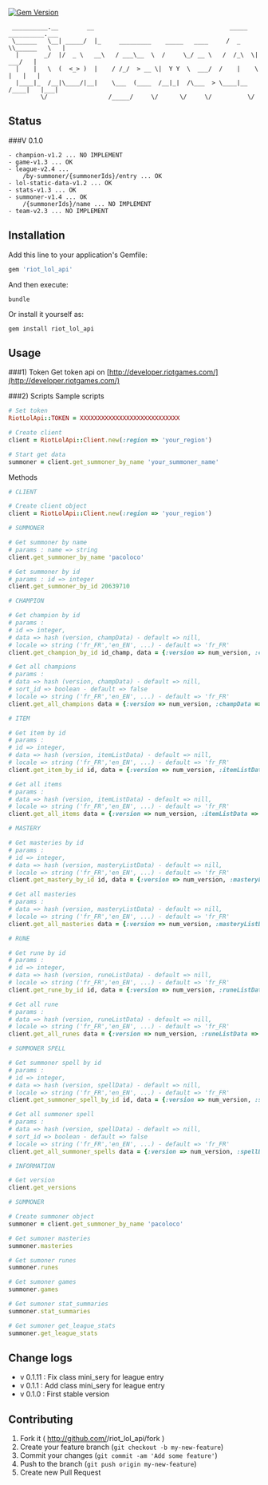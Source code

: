 [![Gem Version](https://badge.fury.io/rb/riot_lol_api.svg)](http://badge.fury.io/rb/riot_lol_api)

```
 __________.__        __                                      _____ __________.___ 
 \______   \__| _____/  |_     _________    _____   ____     /  _  \\______   \   |
  |       _/  |/  _ \   __\   / ___\__  \  /     \_/ __ \   /  /_\  \|     ___/   |
  |    |   \  (  <_> )  |    / /_/  > __ \|  Y Y  \  ___/  /    |    \    |   |   |
  |____|_  /__|\____/|__|    \___  (____  /__|_|  /\___  > \____|__  /____|   |___|
         \/                 /_____/     \/      \/     \/          \/              
```

## Status 

###V 0.1.0

```
- champion-v1.2 ... NO IMPLEMENT
- game-v1.3 ... OK
- league-v2.4 ... 
	/by-summoner/{summonerIds}/entry ... OK
- lol-static-data-v1.2 ... OK
- stats-v1.3 ... OK
- summoner-v1.4 ... OK
	/{summonerIds}/name ... NO IMPLEMENT
- team-v2.3 ... NO IMPLEMENT
```

## Installation

Add this line to your application's Gemfile:
```ruby
gem 'riot_lol_api'
```

And then execute:
```shell
bundle
```

Or install it yourself as:
```shell
gem install riot_lol_api
```

## Usage
###1) Token
Get token api on [http://developer.riotgames.com/](http://developer.riotgames.com/)

###2) Scripts
Sample scripts
```ruby
# Set token
RiotLolApi::TOKEN = XXXXXXXXXXXXXXXXXXXXXXXXXXXX

# Create client
client = RiotLolApi::Client.new(:region => 'your_region')

# Start get data
summoner = client.get_summoner_by_name 'your_summoner_name'

```

Methods
```ruby
# CLIENT

# Create client object
client = RiotLolApi::Client.new(:region => 'your_region')

# SUMMONER

# Get summoner by name
# params : name => string
client.get_summoner_by_name 'pacoloco'

# Get summoner by id
# params : id => integer
client.get_summoner_by_id 20639710

# CHAMPION

# Get champion by id
# params : 
# id => integer, 
# data => hash (version, champData) - default => nill, 
# locale => string ('fr_FR','en_EN', ...) - default => 'fr_FR'
client.get_champion_by_id id_champ, data = {:version => num_version, :champData => 'all'}, locale = 'fr_FR'

# Get all champions
# params :
# data => hash (version, champData) - default => nill, 
# sort_id => boolean - default => false
# locale => string ('fr_FR','en_EN', ...) - default => 'fr_FR'
client.get_all_champions data = {:version => num_version, :champData => 'all'}, sort_id = 'false', locale = 'fr_FR'

# ITEM

# Get item by id
# params :
# id => integer, 
# data => hash (version, itemListData) - default => nill,
# locale => string ('fr_FR','en_EN', ...) - default => 'fr_FR'
client.get_item_by_id id, data = {:version => num_version, :itemListData => 'all'}, locale = 'fr_FR'

# Get all items
# params :
# data => hash (version, itemListData) - default => nill, 
# locale => string ('fr_FR','en_EN', ...) - default => 'fr_FR'
client.get_all_items data = {:version => num_version, :itemListData => 'all'}, locale = 'fr_FR'

# MASTERY

# Get masteries by id
# params :
# id => integer, 
# data => hash (version, masteryListData) - default => nill, 
# locale => string ('fr_FR','en_EN', ...) - default => 'fr_FR'
client.get_mastery_by_id id, data = {:version => num_version, :masteryListData => 'all'}, locale = 'fr_FR'

# Get all masteries
# params :
# data => hash (version, masteryListData) - default => nill, 
# locale => string ('fr_FR','en_EN', ...) - default => 'fr_FR'
client.get_all_masteries data = {:version => num_version, :masteryListData => 'all'}, locale = 'fr_FR'

# RUNE

# Get rune by id
# params :
# id => integer, 
# data => hash (version, runeListData) - default => nill, 
# locale => string ('fr_FR','en_EN', ...) - default => 'fr_FR'
client.get_rune_by_id id, data = {:version => num_version, :runeListData => 'all'}, locale = 'fr_FR'

# Get all rune
# params : 
# data => hash (version, runeListData) - default => nill, 
# locale => string ('fr_FR','en_EN', ...) - default => 'fr_FR'
client.get_all_runes data = {:version => num_version, :runeListData => 'all'}, locale = 'fr_FR'

# SUMMONER SPELL

# Get summoner spell by id
# params :
# id => integer, 
# data => hash (version, spellData) - default => nill, 
# locale => string ('fr_FR','en_EN', ...) - default => 'fr_FR'
client.get_summoner_spell_by_id id, data = {:version => num_version, :spellData => 'all'}, locale = 'fr_FR'

# Get all summoner spell
# params : 
# data => hash (version, spellData) - default => nill, 
# sort_id => boolean - default => false
# locale => string ('fr_FR','en_EN', ...) - default => 'fr_FR'
client.get_all_summoner_spells data = {:version => num_version, :spellData => 'all'}, sort_id = 'false', locale = 'fr_FR'

# INFORMATION

# Get version
client.get_versions

# SUMMONER

# Create summoner object
summoner = client.get_summoner_by_name 'pacoloco'

# Get sumoner masteries
summoner.masteries

# Get sumoner runes
summoner.runes

# Get sumoner games
summoner.games

# Get sumoner stat_summaries
summoner.stat_summaries

# Get sumoner get_league_stats
summoner.get_league_stats

```

## Change logs

- v 0.1.11 : Fix class mini_sery for league entry
- v 0.1.1 : Add class mini_sery for league entry
- v 0.1.0 : First stable version

## Contributing

1. Fork it ( http://github.com/<my-github-username>/riot_lol_api/fork )
2. Create your feature branch (`git checkout -b my-new-feature`)
3. Commit your changes (`git commit -am 'Add some feature'`)
4. Push to the branch (`git push origin my-new-feature`)
5. Create new Pull Request
